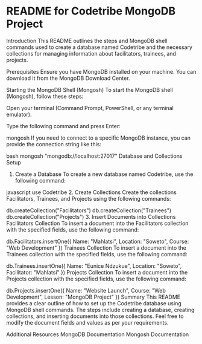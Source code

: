 ﻿# README for Codetribe MongoDB Project


Introduction
This README outlines the steps and MongoDB shell commands used to create a database named Codetribe and the necessary collections for managing information about facilitators, trainees, and projects.

Prerequisites
Ensure you have MongoDB installed on your machine. You can download it from the MongoDB Download Center.

Starting the MongoDB Shell (Mongosh)
To start the MongoDB shell (Mongosh), follow these steps:

Open your terminal (Command Prompt, PowerShell, or any terminal emulator).

Type the following command and press Enter:

mongosh
If you need to connect to a specific MongoDB instance, you can provide the connection string like this:

bash
mongosh "mongodb://localhost:27017"
Database and Collections Setup
1. Create a Database
To create a new database named Codetribe, use the following command:

javascript
use Codetribe
2. Create Collections
Create the collections Facilitators, Trainees, and Projects using the following commands:


db.createCollection("Facilitators")
db.createCollection("Trainees")
db.createCollection("Projects")
3. Insert Documents into Collections
Facilitators Collection
To insert a document into the Facilitators collection with the specified fields, use the following command:


db.Facilitators.insertOne({
    Name: "Mahlatsi",
    Location: "Soweto",
    Course: "Web Development"
})
Trainees Collection
To insert a document into the Trainees collection with the specified fields, use the following command:


db.Trainees.insertOne({
    Name: "Eunice Ndzukue",
    Location: "Soweto",
    Facilitator: "Mahlatsi"
})
Projects Collection
To insert a document into the Projects collection with the specified fields, use the following command:


db.Projects.insertOne({
    Name: "Website Launch",
    Course: "Web Development",
    Lesson: "MongoDB Project"
})
Summary
This README provides a clear outline of how to set up the Codetribe database using MongoDB shell commands. The steps include creating a database, creating collections, and inserting documents into those collections. Feel free to modify the document fields and values as per your requirements.

Additional Resources
MongoDB Documentation
Mongosh Documentation
